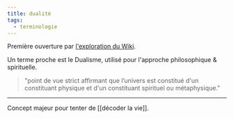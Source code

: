 ```yaml
---
title: dualité
tags:
  - terminologie
---
```

Première ouverture par [l'exploration du Wiki](https://fr.wikipedia.org/wiki/Dualité).

Un terme proche est le Dualisme, utilisé pour l'approche philosophique & spirituelle.
> "point de vue strict affirmant que l’univers est constitué d'un constituant physique et d'un constituant spirituel ou métaphysique."



---
Concept majeur pour tenter de [[décoder la vie]].